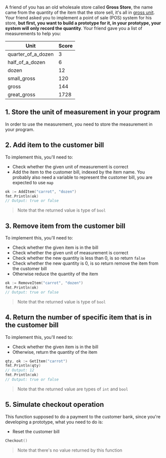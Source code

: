 A friend of you has an old wholesale store called **Gross Store**, the name came from the quantity of the item that the store sell, it's all in [gross unit][gross-unit]. Your friend asked you to implement a point of sale (POS) system for his store, **but first, you want to build a prototype for it, in your prototype, your system will only record the quantity**. Your friend gave you a list of measurements to help you:

| Unit               | Score |
| ------------------ | ----- |
| quarter_of_a_dozen | 3     |
| half_of_a_dozen    | 6     |
| dozen              | 12    |
| small_gross        | 120   |
| gross              | 144   |
| great_gross        | 1728  |

## 1. Store the unit of measurement in your program

In order to use the measurement, you need to store the measurement in your program.

## 2. Add item to the customer bill

To implement this, you'll need to:

- Check whether the given unit of measurement is correct
- Add the item to the customer bill, indexed by the item name. You probably also need a variable to represent the customer bill, you are expected to use `map`

```go
ok := AddItem("carrot", "dozen")
fmt.Println(ok)
// Output: true or false
```

> Note that the returned value is type of `bool`

## 3. Remove item from the customer bill

To implement this, you'll need to:

- Check whether the given item is in the bill
- Check whether the given unit of measurement is correct
- Check whether the new quantity is less than 0, is so return `false`
- Check whether the new quantity is 0, is so return remove the item from the customer bill
- Otherwise reduce the quantity of the item

```go
ok := RemoveItem("carrot", "dozen")
fmt.Println(ok)
// Output: true or false
```

> Note that the returned value is type of `bool`

## 4. Return the number of specific item that is in the customer bill

To implement this, you'll need to:

- Check whether the given item is in the bill
- Otherwise, return the quantity of the item

```go
qty, ok := GetItem("carrot")
fmt.Println(qty)
// Output: 12
fmt.Println(ok)
// Output: true or false
```

> Note that the returned value are types of `int` and `bool`

## 5. Simulate checkout operation

This function supposed to do a payment to the customer bank, since you're developing a prototype, what you need to do is:

- Reset the customer bill

```go
Checkout()
```

> Note that there's no value returned by this function

[gross-unit]: https://en.wikipedia.org/wiki/Gross_(unit)
